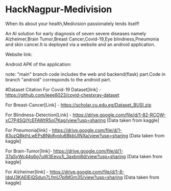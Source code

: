 # HackNagpur-Medivision
When its about your health,Medivision passionately lends itself!

An AI solution for early diagnosis of seven severe diseases namely Alzheimer,Brain Tumor,Breast Cancer,Covid-19,Eye blindness,Pneumonia and skin cancer.It is deployed via a website and an android application.

Website link:

Android APK of the application:

note: "main" branch code includes the web and backend(flask) part.Code in branch "android" corresponds to the android part.

#Dataset Citation
For Covid-19 Dataset[link] - https://github.com/ieee8023/covid-chestxray-dataset

For Breast-Cancer[Link] - https://scholar.cu.edu.eg/Dataset_BUSI.zip

For Blindness-Detection[Link] - https://drive.google.com/file/d/1-82-RCOW-xC7P4SQjYcEFAWtR5ol7Kag/view?usp=sharing [Data taken from kaggle]

For Pneumonia[link] - https://drive.google.com/file/d/1-83uzQBkthLwEPsBNb8ypIu6BkbUINXa/view?usp=sharing [Data taken from kaggle]

For Brain-Tumor[link]- https://drive.google.com/file/d/1-37aSyWc44s6g7uW3Eevu1i_3axbni8d/view?usp=sharing [Data taken from kaggle]

For Alzheimer[link] - https://drive.google.com/file/d/1-8-ldqU3KAElEiQSdun7LfmU7plMGm35/view?usp=sharing [Data taken from kaggle]

